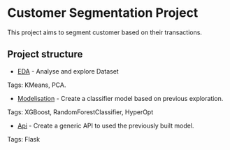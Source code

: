 
# Customer Segmentation Project

This project aims to segment customer based on their transactions.

## Project structure


- [EDA](notebook_cleaning_and_exploration.ipynb) - Analyse and explore Dataset

Tags: KMeans, PCA.

- [Modelisation](notebook_modelisation.ipynb) - Create a classifier model based on previous exploration.

Tags: XGBoost, RandomForestClassifier, HyperOpt

- [Api](api/) - Create a generic API to used the previously built model.

Tags: Flask
